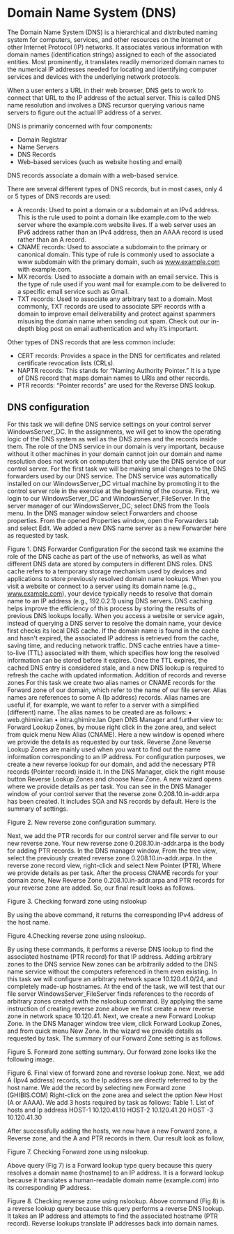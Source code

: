 # Domain Name System (DNS)

The Domain Name System (DNS) is a hierarchical and distributed naming system for computers, services, and other resources on the Internet or other Internet Protocol (IP) networks. It associates various information with domain names (identification strings) assigned to each of the associated entities. Most prominently, it translates readily memorized domain names to the numerical IP addresses needed for locating and identifying computer services and devices with the underlying network protocols.

When a user enters a URL in their web browser, DNS gets to work to connect that URL to the IP address of the actual server. This is called DNS name resolution and involves a DNS recursor querying various name servers to figure out the actual IP address of a server.

DNS is primarily concerned with four components:

*	Domain Registrar
*	Name Servers
*	DNS Records
*	Web-based services (such as website hosting and email)
  
DNS records associate a domain with a web-based service.

There are several different types of DNS records, but in most cases, only 4 or 5 types of DNS records are used:

*	A records: Used to point a domain or a subdomain at an IPv4 address. This is the rule used to point a domain like example.com to the web server where the example.com website lives. If a web server uses an IPv6 address rather than an IPv4 address, then an AAAA record is used rather than an A record.
*	CNAME records: Used to associate a subdomain to the primary or canonical domain. This type of rule is commonly used to associate a www subdomain with the primary domain, such as www.example.com with example.com.
*	MX records: Used to associate a domain with an email service. This is the type of rule used if you want mail for example.com to be delivered to a specific email service such as Gmail.
*	TXT records: Used to associate any arbitrary text to a domain. Most commonly, TXT records are used to associate SPF records with a domain to improve email deliverability and protect against spammers misusing the domain name when sending out spam. Check out our in-depth blog post on email authentication and why it’s important. 

Other types of DNS records that are less common include:

*	CERT records: Provides a space in the DNS for certificates and related certificate revocation lists (CRLs).
*	NAPTR records: This stands for “Naming Authority Pointer.” It is a type of DNS record that maps domain names to URIs and other records.
*	PTR records: “Pointer records” are used for the Reverse DNS lookup.
  
## DNS configuration 
For this task we will define DNS service settings on your control server WindowsServer_DC. In the assignments, we will get to know the operating logic of the DNS system as well as the DNS zones and the records inside them.
The role of the DNS service in our domain is very important, because without it other machines in your domain cannot join our domain and name resolution does not work on computers that only use the DNS service of our control server.
For the first task we will be making small changes to the DNS forwarders used by our DNS service. The DNS service was automatically installed on our WindowsServer_DC virtual machine by promoting it to the control server role in the exercise at the beginning of the course. First, we login to our WindowsServer_DC and WindowsServer_FileServer.
In the server manager of our WindowsServer_DC, select DNS from the Tools menu. In the DNS manager window select Forwarders and choose properties. From the opened Properties window, open the Forwarders tab and select Edit. We added a new DNS name server as a new Forwarder here as requested by task.
 
Figure 1. DNS Forwarder Configuration
For the second task we examine the role of the DNS cache as part of the use of networks, as well as what different DNS data are stored by computers in different DNS roles. 
DNS cache refers to a temporary storage mechanism used by devices and applications to store previously resolved domain name lookups. When you visit a website or connect to a server using its domain name (e.g., www.example.com), your device typically needs to resolve that domain name to an IP address (e.g., 192.0.2.1) using DNS servers.
DNS caching helps improve the efficiency of this process by storing the results of previous DNS lookups locally. When you access a website or service again, instead of querying a DNS server to resolve the domain name, your device first checks its local DNS cache. If the domain name is found in the cache and hasn't expired, the associated IP address is retrieved from the cache, saving time, and reducing network traffic.
DNS cache entries have a time-to-live (TTL) associated with them, which specifies how long the resolved information can be stored before it expires. Once the TTL expires, the cached DNS entry is considered stale, and a new DNS lookup is required to refresh the cache with updated information.
Addition of records and reverse zones
For this task we create two alias names or CNAME records for the Forward zone of our domain, which refer to the name of our file server. Alias names are references to some A (Ip address) records. Alias names are useful if, for example, we want to refer to a server with a simplified (different) name. The alias names to be created are as follows:
•	web.ghimire.lan 
•	intra.ghimire.lan
Open DNS Manager and further view to: Forward Lookup Zones, by mouse right click in the zone area, and select from quick menu New Alias (CNAME). Here a new window is opened where we provide the details as requested by our task.
Reverse Zone
Reverse Lookup Zones are mainly used when you want to find out the name information corresponding to an IP address. For configuration purposes, we create a new reverse lookup for our domain, and add the necessary PTR records (Pointer record) inside it.
In the DNS Manager, click the right mouse button Reverse Lookup Zones and choose New Zone. A new wizard opens where we provide details as per task. You can see in the DNS Manager window of your control server that the reverse zone 0.208.10.in-addr.arpa has been created. It includes SOA and NS records by default. 
Here is the summary of settings.
 
Figure 2. New reverse zone configuration summary.

Next, we add the PTR records for our control server and file server to our new reverse zone. Your new reverse zone 0.208.10.in-addr.arpa is the body for adding PTR records.
In the DNS manager window, From the tree view, select the previously created reverse zone 0.208.10.in-addr.arpa. In the reverse zone record view, right-click and select New Pointer (PTR), Where we provide details as per task.
After the process CNAME records for your domain zone, New Reverse Zone 0.208.10.in-addr.arpa and PTR records for your reverse zone are added. So, our final result looks as follows.
 
Figure 3. Checking forward zone using nslookup

By using the above command, it returns the corresponding IPv4 address of the host name.
 
Figure 4.Checking reverse zone using nslookup.

By using these commands, it performs a reverse DNS lookup to find the associated hostname (PTR record) for that IP address.
Adding arbitrary zones to the DNS service
New zones can be arbitrarily added to the DNS name service without the computers referenced in them even existing. In this task we will configure an arbitrary network space 10.120.41.0/24, and completely made-up hostnames. At the end of the task, we will test that our file server WindowsServer_FileServer finds references to the records of arbitrary zones created with the nslookup command.
By applying the same instruction of creating reverse zone above we first create a new reverse zone in network space 10.120.41.
Next, we create a new Forward Lookup Zone. In the DNS Manager window tree view, click Forward Lookup Zones, and from quick menu New Zone. In the wizard we provide details as requested by task. The summary of our Forward Zone setting is as follows.
 
Figure 5. Forward zone setting summary.
Our forward zone looks like the following image.
 
Figure 6. Final view of forward zone and reverse lookup zone.
Next, we add A (Ipv4 address) records, so the Ip address are directly referred to by the host name. We add the record by selecting new Forward zone (GHIBIS.COM) Right-click on the zone area and select the option New Host (A or AAAA). We add 3 hosts required by task as follows:
Table 1. List of hosts and Ip address
HOST-1	10.120.41.10
HOST-2	10.120.41.20
HOST -3	10.120.41.30

After successfully adding the hosts, we now have a new Forward zone, a Reverse zone, and the A and PTR records in them. Our result look as follow,
 
Figure 7. Checking Forward zone using nslookup.

Above query (Fig 7) is a Forward lookup type query because this query resolves a domain name (hostname) to an IP address. It is a forward lookup because it translates a human-readable domain name (example.com) into its corresponding IP address.
 
Figure 8. Checking reverse zone using nslookup.
Above command (Fig 8) is a reverse lookup query because this query performs a reverse DNS lookup. It takes an IP address and attempts to find the associated hostname (PTR record). Reverse lookups translate IP addresses back into domain names.
